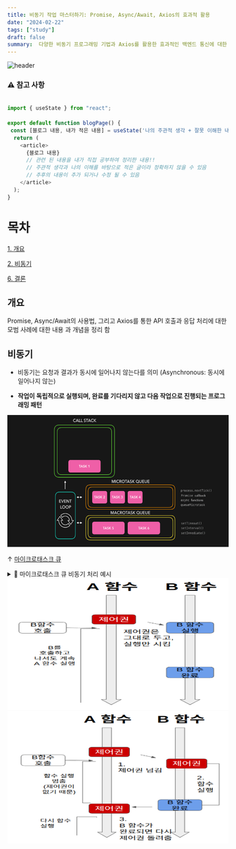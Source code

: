 ```yaml
---
title: 비동기 작업 마스터하기: Promise, Async/Await, Axios의 효과적 활용
date: "2024-02-22"
tags: ["study"]
draft: false
summary:  다양한 비동기 프로그래밍 기법과 Axios를 활용한 효과적인 백엔드 통신에 대한 내용을 공부하여 정리한 글 입니다.
---
```


![header](https://capsule-render.vercel.app/api?type=rect&color=auto&text=%20%20STUDY%20%20&fontAlign=30&fontSize=15&textBg=true&desc=강의%20내용을%20바탕으로%20나의%20경험,생각을%20작성&descAlign=60&descAlignY=50&animation=twinkling)

### ⚠ 참고 사항

```javascript

import { useState } from "react";

export default function blogPage() {
 const [블로그 내용, 내가 적은 내용] = useState('나의 주관적 생각 + 잘못 이해한 내용')
  return (
    <article>
      {블로그 내용}
      // 관련 된 내용을 내가 직접 공부하여 정리한 내용!!
      // 주관적 생각과 나의 이해를 바탕으로 적은 글이라 정확하지 않을 수 있음
      // 추후의 내용이 추가 되거나 수정 될 수 있음
    </article>
  );
}

```

# 목차

[1. 개요](#개요)

[2. 비동기](#비동기)

[6. 결론](#결론)

## 개요

Promise, Async/Await의 사용법, 그리고 Axios를 통한 API 호출과 응답 처리에 대한 모범 사례에 대한 내용 과 개념을 정리 함

## 비동기

- 비동기는 요청과 결과가 동시에 일어나지 않는다를 의미 (Asynchronous: 동시에 일어나지 않는)

- **작업이 독립적으로 실행되며, 완료를 기다리지 않고 다음 작업으로 진행되는 프로그래밍 패턴**

<img src="public\static\images\마이크로태스크 큐.gif" width="100%" height="300" />

&uarr; [마이크로태스크 큐](https://dev.to/lydiahallie/javascript-visualized-promises-async-await-5gke#syntax)

<details markdown="1">
<summary>🔄 마이크로태스크 큐 비동기 처리 예시 </summary>
<br>

```javascript
// 콘솔에 "Start"를 출력
console.log("Start");

const promiseExample = () => {
  return new Promise((resolve, reject) => {
    console.log("Promise started");
    // promise started 출력
    // 2초 후에 Promise가 resolve 됨.
    setTimeout(() => {
      resolve("Promise resolved!");
    }, 2000);
  });
};

// Promise를 이용한 비동기 처리
promiseExample()
  .then((result) => {
    console.log(result); // Promise가 resolve된 결과 출력
    console.log("마이크로태스크큐!"); // 마이크로태스크 큐에서 실행되는 작업 출력
  })
  .catch((error) => {
    console.error(error); // Promise에서 발생한 에러 처리
  })
  .finally(() => {
    console.log("무조건 출력"); // Promise가 성공하든 실패하든 마지막에 실행 됨 (finally 여서)
  });

// 콘솔에 "End"를 출력
console.log("End");
```

- console.log("Start")가 실행되고, promiseExample 함수가 호출

- promiseExample 함수 내에서 Promise가 생성되고, 해당 Promise는 2초 뒤에 resolve되도록 설정

- promiseExample()이 호출되면서 Promise가 생성되고, 해당 Promise는 마이크로태스크 큐에 등록

- 콜 스택이 비어지면 이벤트 루프가 마이크로태스크 큐를 확인하고, Promise의 콜백 함수가 콜 스택에 올라가 실행

- then 블록이 실행되어 Promise가 resolve된 결과 및 "마이크로태스크큐!"를 출력

- catch 블록과 finally 블록은 마이크로태스크 큐에 등록되지 않으므로 현재 단계에서 실행되지 않음

- 마이크로태스크 큐의 작업이 완료되면 이벤트 루프가 메크로 큐를 확인하고, 메크로 큐에 등록된 작업들이 콜 스택에 올라가 실행

- console.log("End")가 출력되고 프로그램이 종료

<img src="public\static\images\과정1.gif" width="100%" height="300" />

<img src="public\static\images\과정2.gif" width="100%" height="300" />

<img src="public\static\images\과정3.gif" width="100%" height="300" />

&uarr; [마이크로태스크 큐 비동기 처리 예시](https://dev.to/lydiahallie/javascript-visualized-promises-async-await-5gke#syntax)

</details>

[^1]: `블로킹`란 요청에 대한 결과를 바로 줄 수 없는 경우 그 결과를 기다리도록 하는것을 의미

<img src="public\static\images\블로킹.png" width="100%" height="300" />

[^2]: `논 블로킹`란 요청에 대한 결과를 바로 줄 수 없는 경우 그 결과를 기다리지 않음

<img src="public\static\images\논 블로킹.png" width="100%" height="300" />

[^3]: `스레드`란 하나의 프로세스 안에서 작업을 담당하는 최소 실행 단위 ex) 크롬 브라우저(=프로세스)에서 유투브 음악듣기(스레드1), 코딩 짜기(스레드2)
[^4]: `경쟁 조건`란 여러 스레드가 동시에 하나의 자원에 접근하여 값을 변경하려고 할 때, 어떤 스레드가 먼저 자원에 접근하여 변경할지 확실하지 않은 상태. 이로 인해 예측할 수 없는 결과가 발생할 수 있음
[^5]: `데드락`란 여러 스레드가 서로의 자원을 기다리며 상호적으로 블록되어 있는 상태. 이는 더 이상 진행이 불가능하고 해결하기 어려운 상황을 의미 함
[^6]: `데이터 일관성 문제`란 여러 스레드에서 동시에 메모리를 수정할 경우, 각 스레드 간의 데이터 일관성이 깨질 수 있음
